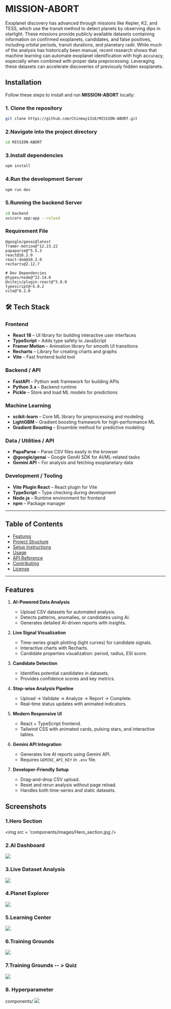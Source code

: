
# MISSION-ABORT

Exoplanet discovery has advanced through missions like Kepler, K2, and TESS, which use the transit method to detect planets by observing dips in starlight. These missions provide publicly available datasets containing information on confirmed exoplanets, candidates, and false positives, including orbital periods, transit durations, and planetary radii. While much of the analysis has historically been manual, recent research shows that machine learning can automate exoplanet identification with high accuracy, especially when combined with proper data preprocessing. Leveraging these datasets can accelerate discoveries of previously hidden exoplanets.


## Installation

Follow these steps to install and run **MISSION-ABORT** locally:

### 1. Clone the repository
```bash
git clone https://github.com/Chinmay1318/MISSION-ABORT.git
```
### 2.Navigate into the project directory
```bash
cd MISSION-ABORT
```

### 3.Install dependencies

```bash
npm install 
```
### 4.Run the development Server

```bash
npm run dev
```

### 5.Running the backend Server
```bash
cd backend
uvicorn app:app --reload
```


### Requirement File

```text
@google/genai@latest
framer-motion@^12.23.22
papaparse@^5.5.3
react@18.2.0
react-dom@18.2.0
recharts@2.12.7

# Dev Dependencies
@types/node@^22.14.0
@vitejs/plugin-react@^5.0.0
typescript@~5.8.2
vite@^6.2.0
```
## 🛠️ Tech Stack

### Frontend
- **React 18** – UI library for building interactive user interfaces
- **TypeScript** – Adds type safety to JavaScript
- **Framer Motion** – Animation library for smooth UI transitions
- **Recharts** – Library for creating charts and graphs
- **Vite** – Fast frontend build tool

### Backend / API
- **FastAPI** – Python web framework for building APIs
- **Python 3.x** – Backend runtime
- **Pickle** – Store and load ML models for predictions

### Machine Learning
- **scikit-learn** – Core ML library for preprocessing and modeling
- **LightGBM** – Gradient boosting framework for high-performance ML
- **Gradient Boosting** – Ensemble method for predictive modeling



### Data / Utilities / API
- **PapaParse** – Parse CSV files easily in the browser
- **@google/genai** – Google GenAI SDK for AI/ML-related tasks
- **Gemini API** – For analysis and fetching exoplanetary data

### Development / Tooling
- **Vite Plugin React** – React plugin for Vite
- **TypeScript** – Type checking during development
- **Node.js** – Runtime environment for frontend
- **npm** – Package manager

---

## Table of Contents

- [Features](##features)
- [Project Structure](#project-structure)
- [Setup Instructions](#setup-instructions)
- [Usage](#usage)
- [API Reference](#api-reference)
- [Contributing](#contributing)
- [License](#license)

---

## Features

1. **AI-Powered Data Analysis**
   - Upload CSV datasets for automated analysis.
   - Detects patterns, anomalies, or candidates using AI.
   - Generates detailed AI-driven reports with insights.

2. **Live Signal Visualization**
   - Time-series graph plotting (light curves) for candidate signals.
   - Interactive charts with Recharts.
   - Candidate properties visualization: period, radius, ESI score.

3. **Candidate Detection**
   - Identifies potential candidates in datasets.
   - Provides confidence scores and key metrics.

4. **Step-wise Analysis Pipeline**
   - Upload → Validate → Analyze → Report → Complete.
   - Real-time status updates with animated indicators.

5. **Modern Responsive UI**
   - React + TypeScript frontend.
   - Tailwind CSS with animated cards, pulsing stars, and interactive tables.

6. **Gemini API Integration**
   - Generates live AI reports using Gemini API.
   - Requires `GEMINI_API_KEY` in `.env` file.

7. **Developer-Friendly Setup**
   - Drag-and-drop CSV upload.
   - Reset and rerun analysis without page reload.
   - Handles both time-series and static datasets.




## Screenshots

### 1.Hero Section 

<img src = 'components/images/Hero_section.jpg />

### 2.AI Dashboard

<img src = 'components/images/AI_analysis.png' />

### 3.Live Dataset Analysis 

<img src = 'components/images/Live_analysis.png' />

### 4.Planet Explorer

<img src = 'components/images/Planet_explorer.png' />

### 5.Learning Center

<img src = 'components/images/Learning_center.png' />

### 6.Training Grounds 

<img src = 'components/images/Training_ground.png' />

### 7.Training Grounds -- > Quiz

<img src = 'components/images/Quiz.png' />


### 8. Hyperparameter
components/
<img src = 'components/images/Hyperparameter.png'>







